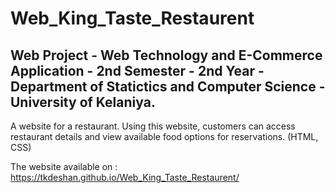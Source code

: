 # Web_King_Taste_Restaurent

## Web Project - Web Technology and E-Commerce Application - 2nd Semester - 2nd Year - Department of Statictics and Computer Science - University of Kelaniya. 

A website for a restaurant. Using this website, customers can access restaurant details and view available food options for reservations. (HTML, CSS)

The website available on : https://tkdeshan.github.io/Web_King_Taste_Restaurent/
